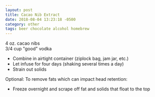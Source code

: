 ```yaml
---
layout: post
title: Cacao Nib Extract
date: 2018-08-04 13:23:18 -0500
category: other
tags: beer chocolate alcohol homebrew
---
```

4 oz. cacao nibs  
3/4 cup "good" vodka  

  * Combine in airtight container (ziplock bag, jam jar, etc.)
  * Let infuse for four days (shaking several times a day)
  * Strain out solids

Optional: To remove fats which can impact head retention:  

  * Freeze overnight and scrape off fat and solids that float to the top


